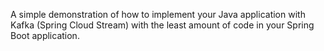 A simple demonstration of how to implement your Java application with Kafka (Spring Cloud Stream) with the least amount of code in your Spring Boot application.

